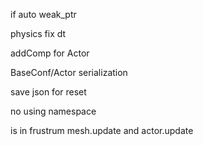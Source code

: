 if auto weak_ptr

physics fix dt

addComp for Actor

BaseConf/Actor serialization

save json for reset

no using namespace

is in frustrum
  mesh.update and actor.update 